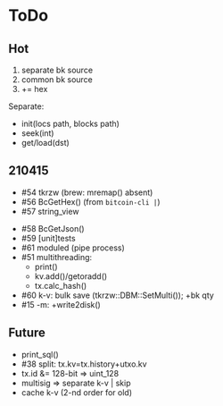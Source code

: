 # ToDo

## Hot

1. separate bk source
1. common bk source
1. += hex

Separate:
- init(locs path, blocks path)
- seek(int)
- get/load(dst)

## 210415

- \#54 tkrzw (brew: mremap() absent)
- \#56 BcGetHex() (from `bitcoin-cli |`)
- \#57 string_view
+ \#58 BcGetJson()
+ \#59 [unit]tests
+ \#61 moduled (pipe process)
+ \#51 multithreading:
  + print()
  + kv.add()/getoradd()
  + tx.calc_hash()
+ \#60 k-v: bulk save (tkrzw::DBM::SetMulti()); +bk qty
+ \#15 -m: +write2disk()

## Future

+ print_sql()
+ \#38 split: tx.kv=tx.history+utxo.kv
+ tx.id &= 128-bit => uint_128
+ multisig => separate k-v | skip
+ cache k-v (2-nd order for old)

